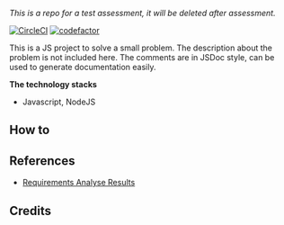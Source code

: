*This is a repo for a test assessment, it will be deleted after assessment.*

[![CircleCI](https://circleci.com/gh/tim-hub/buses-9923.svg?style=svg)](https://circleci.com/gh/tim-hub/buses-9923) [![codefactor](https://www.codefactor.io/repository/github/tim-hub/buses-9923/badge?style=flat-square)](https://www.codefactor.io/repository/github/tim-hub/buses-9923)

This is a JS project to solve a small problem. The description about the problem is not included here. The comments are in JSDoc style, can be used to generate documentation easily.


**The technology stacks**
- Javascript, NodeJS

## How to


## References
- [Requirements Analyse Results](analyse.md)

## Credits
